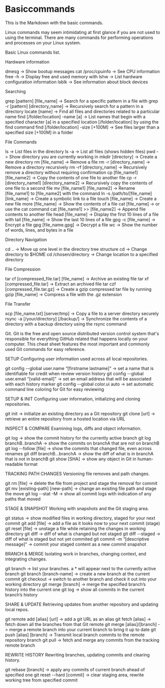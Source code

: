 # Basiccommands
This is the Markdown with the basic commands.

Linux commands may seem intimidating at first glance if you are not used to using the terminal. There are many commands for performing operations and processes on your Linux system.

Basic Linux commands list.

Hardware information

dmesg -> Show bootup messages
cat /proc/cpuinfo -> See CPU information
free -h -> Display free and used memory with
lshw -> List hardware configuration information
lsblk -> See information about block devices

Searching

grep [pattern] [file_name] -> Search for a specific pattern in a file with
grep -r [pattern] [directory_name] -> Recursively search for a pattern in a directory
locate [name] -> Find all files and directories related to a particular name
find [/folder/location] -name [a] -> List names that begin with a specified character [a] in a specified location [/folder/location] by using the find command
find [/folder/location] -size [+100M] -> See files larger than a specified size [+100M] in a folder

File Commands

ls -> List files in the directory
ls -a -> List all files (shows hidden files)
pwd -> Show directory you are currently working in
mkdir [directory] -> Create a new directory
rm [file_name] -> Remove a file
rm -r [directory_name] -> Remove a directory recursively
rm -rf [directory_name] -> Recursively remove a directory without requiring confirmation
cp [file_name1] [file_name2] -> Copy the contents of one file to another file
cp -r [directory_name1] [directory_name2] -> Recursively copy the contents of one file to a second file
mv [file_name1] [file_name2] -> Rename [file_name1] to [file_name2] with the command
ln -s /path/to/[file_name] [link_name] -> Create a symbolic link to a file
touch [file_name] -> Create a new file
more [file_name] -> Show the contents of a file
cat [file_name] -> or use the cat command
cat [file_name1] >> [file_name2] -> Append file contents to another file
head [file_name] -> Display the first 10 lines of a file with
tail [file_name] -> Show the last 10 lines of a file
gpg -c [file_name] -> Encrypt a file
gpg [file_name.gpg] -> Decrypt a file
wc -> Show the number of words, lines, and bytes in a file

Directory Navigation

cd .. -> Move up one level in the directory tree structure
cd -> Change directory to $HOME
cd /chosen/directory -> Change location to a specified directory

File Compression

tar cf [compressed_file.tar] [file_name] -> Archive an existing file
tar xf [compressed_file.tar] -> Extract an archived file
tar czf [compressed_file.tar.gz] -> Create a gzip compressed tar file by running
gzip [file_name] -> Compress a file with the .gz extension

File Transfer

scp [file_name.txt] [server/tmp] -> Copy a file to a server directory securely
rsync -a [/your/directory] [/backup/] -> Synchronize the contents of a directory with a backup directory using the rsync command

Git.
Git is the free and open source distributed version control system that's responsible for everything GitHub related that happens locally on your computer. This cheat sheet features the most important and commonly used Git commands for easy reference.

SETUP
Configuring user information used across all local repositories.

git config --global user.name “[firstname lastname]” -> set a name that is identifiable for credit when review version history
git config --global user.email “[valid-email]” -> set an email address that will be associated with each history marker
git config --global color.ui auto -> set automatic command line coloring for Git for easy reviewing

SETUP & INIT
Configuring user information, initializing and cloning repositories.

git init -> initialize an existing directory as a Git repository
git clone [url] -> retrieve an entire repository from a hosted location via URL

INSPECT & COMPARE
Examining logs, diffs and object information.

git log -> show the commit history for the currently active branch
git log branchB..branchA -> show the commits on branchA that are not on branchB
git log --follow [file] -> show the commits that changed file, even across renames
git diff branchB...branchA -> show the diff of what is in branchA that is not in branchB
git show [SHA] -> show any object in Git in human-readable format

TRACKING PATH CHANGES
Versioning file removes and path changes.

git rm [file] -> delete the file from project and stage the removal for commit
git mv [existing-path] [new-path] -> change an existing file path and stage the move
git log --stat -M -> show all commit logs with indication of any paths that moved

STAGE & SNAPSHOT
Working with snapshots and the Git staging area.

git status -> show modified files in working directory, staged for your next commit
git add [file] -> add a file as it looks now to your next commit (stage)
git reset [file] -> unstage a file while retaining the changes in working directory
git diff -> diff of what is changed but not staged
git diff --staged -> diff of what is staged but not yet commited
git commit -m “[descriptive message]” -> commit your staged content as a new commit snapshot

BRANCH & MERGE
Isolating work in branches, changing context, and integrating changes.

git branch -> list your branches. a * will appear next to the currently active branch
git branch [branch-name] -> create a new branch at the current commit
git checkout -> switch to another branch and check it out into your working directory
git merge [branch] -> merge the specified branch’s history into the current one
git log -> show all commits in the current branch’s history

SHARE & UPDATE
Retrieving updates from another repository and updating local repos.

git remote add [alias] [url] -> add a git URL as an alias
git fetch [alias] -> fetch down all the branches from that Git remote
git merge [alias]/[branch] -> merge a remote branch into your current branch to bring it up to date
git push [alias] [branch] -> Transmit local branch commits to the remote repository branch
git pull -> fetch and merge any commits from the tracking remote branch

REWRITE HISTORY
Rewriting branches, updating commits and clearing history.

git rebase [branch] -> apply any commits of current branch ahead of specified one
git reset --hard [commit] -> clear staging area, rewrite working tree from specified commit